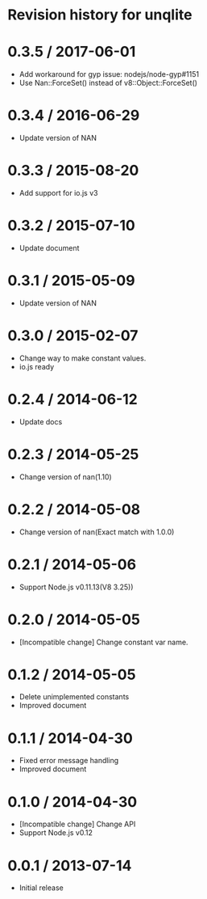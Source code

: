 # Revision history for unqlite

0.3.5 / 2017-06-01
==================

   * Add workaround for gyp issue: nodejs/node-gyp#1151
   * Use Nan::ForceSet() instead of v8::Object::ForceSet()

0.3.4 / 2016-06-29
==================

   * Update version of NAN

0.3.3 / 2015-08-20
==================

   * Add support for io.js v3

0.3.2 / 2015-07-10
==================

   * Update document

0.3.1 / 2015-05-09
==================

   * Update version of NAN

0.3.0 / 2015-02-07
==================

   * Change way to make constant values.
   * io.js ready

0.2.4 / 2014-06-12
==================

  * Update docs

0.2.3 / 2014-05-25
==================

  * Change version of nan(1.10)

0.2.2 / 2014-05-08
==================

  * Change version of nan(Exact match with 1.0.0)

0.2.1 / 2014-05-06
==================

  * Support Node.js v0.11.13(V8 3.25))

0.2.0 / 2014-05-05
==================

  * [Incompatible change] Change constant var name.

0.1.2 / 2014-05-05
==================

  * Delete unimplemented constants
  * Improved document

0.1.1 / 2014-04-30
==================

  * Fixed error message handling
  * Improved document

0.1.0 / 2014-04-30
==================

  * [Incompatible change] Change API
  * Support Node.js v0.12

0.0.1 / 2013-07-14
==================

  * Initial release

